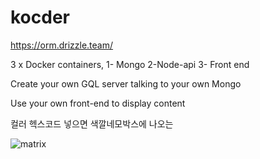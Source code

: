 # kocder

https://orm.drizzle.team/

3 x Docker containers, 1- Mongo 2-Node-api 3- Front end

Create your own GQL server talking to your own Mongo

Use your own front-end to display content

컬러 헥스코드 넣으면 색깔네모박스에 나오는 

![matrix](https://github.com/minju25kim/kocder/assets/48757517/2a80ec42-5b98-456c-b945-317146507e26)

